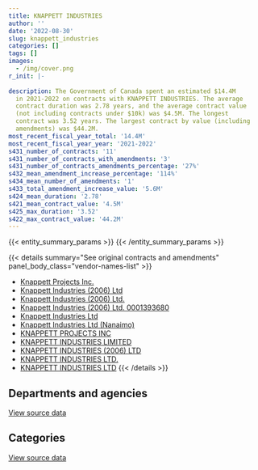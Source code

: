 ```yaml
---
title: KNAPPETT INDUSTRIES
author: ''
date: '2022-08-30'
slug: knappett_industries
categories: []
tags: []
images:
  - /img/cover.png
r_init: |-
  
description: The Government of Canada spent an estimated $14.4M
  in 2021-2022 on contracts with KNAPPETT INDUSTRIES. The average
  contract duration was 2.78 years, and the average contract value
  (not including contracts under $10k) was $4.5M. The longest
  contract was 3.52 years. The largest contract by value (including
  amendments) was $44.2M.
most_recent_fiscal_year_total: '14.4M'
most_recent_fiscal_year_year: '2021-2022'
s431_number_of_contracts: '11'
s431_number_of_contracts_with_amendments: '3'
s431_number_of_contracts_amendments_percentage: '27%'
s432_mean_amendment_increase_percentage: '114%'
s434_mean_number_of_amendments: '1'
s433_total_amendment_increase_value: '5.6M'
s424_mean_duration: '2.78'
s421_mean_contract_value: '4.5M'
s425_max_duration: '3.52'
s422_max_contract_value: '44.2M'
---
```


<script src="/rmarkdown-libs/htmlwidgets/htmlwidgets.js"></script>
<link href="/rmarkdown-libs/datatables-css/datatables-crosstalk.css" rel="stylesheet" />
<script src="/rmarkdown-libs/datatables-binding/datatables.js"></script>
<script src="/rmarkdown-libs/jquery/jquery-3.6.0.min.js"></script>
<link href="/rmarkdown-libs/dt-core-bootstrap/css/dataTables.bootstrap.min.css" rel="stylesheet" />
<link href="/rmarkdown-libs/dt-core-bootstrap/css/dataTables.bootstrap.extra.css" rel="stylesheet" />
<script src="/rmarkdown-libs/dt-core-bootstrap/js/jquery.dataTables.min.js"></script>
<script src="/rmarkdown-libs/dt-core-bootstrap/js/dataTables.bootstrap.min.js"></script>
<link href="/rmarkdown-libs/crosstalk/css/crosstalk.min.css" rel="stylesheet" />
<script src="/rmarkdown-libs/crosstalk/js/crosstalk.min.js"></script>
<script src="/rmarkdown-libs/htmlwidgets/htmlwidgets.js"></script>
<link href="/rmarkdown-libs/datatables-css/datatables-crosstalk.css" rel="stylesheet" />
<script src="/rmarkdown-libs/datatables-binding/datatables.js"></script>
<script src="/rmarkdown-libs/jquery/jquery-3.6.0.min.js"></script>
<link href="/rmarkdown-libs/dt-core-bootstrap/css/dataTables.bootstrap.min.css" rel="stylesheet" />
<link href="/rmarkdown-libs/dt-core-bootstrap/css/dataTables.bootstrap.extra.css" rel="stylesheet" />
<script src="/rmarkdown-libs/dt-core-bootstrap/js/jquery.dataTables.min.js"></script>
<script src="/rmarkdown-libs/dt-core-bootstrap/js/dataTables.bootstrap.min.js"></script>
<link href="/rmarkdown-libs/crosstalk/css/crosstalk.min.css" rel="stylesheet" />
<script src="/rmarkdown-libs/crosstalk/js/crosstalk.min.js"></script>

{{< entity_summary_params >}}
{{< /entity_summary_params >}}

{{< details summary="See original contracts and amendments" panel_body_class="vendor-names-list" >}}
- [Knappett Projects Inc.](https://search.open.canada.ca/en/ct/?sort=contract_value_f%20desc&page=1&search_text=%22Knappett%20Projects%20Inc.%22)
- [Knappett Industries (2006) Ltd](https://search.open.canada.ca/en/ct/?sort=contract_value_f%20desc&page=1&search_text=%22Knappett%20Industries%20%282006%29%20Ltd%22)
- [Knappett Industries (2006) Ltd.](https://search.open.canada.ca/en/ct/?sort=contract_value_f%20desc&page=1&search_text=%22Knappett%20Industries%20%282006%29%20Ltd.%22)
- [Knappett Industries (2006) Ltd. 0001393680](https://search.open.canada.ca/en/ct/?sort=contract_value_f%20desc&page=1&search_text=%22Knappett%20Industries%20%282006%29%20Ltd.%20%200001393680%22)
- [Knappett Industries Ltd](https://search.open.canada.ca/en/ct/?sort=contract_value_f%20desc&page=1&search_text=%22Knappett%20Industries%20Ltd%22)
- [Knappett Industries Ltd (Nanaimo)](https://search.open.canada.ca/en/ct/?sort=contract_value_f%20desc&page=1&search_text=%22Knappett%20Industries%20Ltd%20%28Nanaimo%29%22)
- [KNAPPETT PROJECTS INC](https://search.open.canada.ca/en/ct/?sort=contract_value_f%20desc&page=1&search_text=%22KNAPPETT%20PROJECTS%20INC%22)
- [KNAPPETT INDUSTRIES LIMITED](https://search.open.canada.ca/en/ct/?sort=contract_value_f%20desc&page=1&search_text=%22KNAPPETT%20INDUSTRIES%20LIMITED%22)
- [KNAPPETT INDUSTRIES (2006) LTD](https://search.open.canada.ca/en/ct/?sort=contract_value_f%20desc&page=1&search_text=%22KNAPPETT%20INDUSTRIES%20%282006%29%20LTD%22)
- [KNAPPETT INDUSTRIES LTD.](https://search.open.canada.ca/en/ct/?sort=contract_value_f%20desc&page=1&search_text=%22KNAPPETT%20INDUSTRIES%20LTD.%22)
- [KNAPPETT INDUSTRIES LTD](https://search.open.canada.ca/en/ct/?sort=contract_value_f%20desc&page=1&search_text=%22KNAPPETT%20INDUSTRIES%20LTD%22)
{{< /details >}}

## Departments and agencies

<div id="htmlwidget-1" style="width:100%;height:auto;" class="datatables html-widget"></div>
<script type="application/json" data-for="htmlwidget-1">{"x":{"style":"bootstrap","filter":"none","vertical":false,"data":[["<a href=\"/departments/dnd-mdn/\">National Defence<\/a>"],[22408.16],[9261103.4],[14272701.79],[14355934.8]],"container":"<table class=\"table table-striped table-hover row-border order-column display\">\n  <thead>\n    <tr>\n      <th>Department<\/th>\n      <th>2018-2019<\/th>\n      <th>2019-2020<\/th>\n      <th>2020-2021<\/th>\n      <th>2021-2022<\/th>\n    <\/tr>\n  <\/thead>\n<\/table>","options":{"order":[[4,"desc"]],"pageLength":10,"autoWidth":true,"columnDefs":[{"targets":1,"render":"function(data, type, row, meta) {\n    return type !== 'display' ? data : DTWidget.formatCurrency(data, \"$\", 2, 3, \",\", \".\", true, null);\n  }"},{"targets":2,"render":"function(data, type, row, meta) {\n    return type !== 'display' ? data : DTWidget.formatCurrency(data, \"$\", 2, 3, \",\", \".\", true, null);\n  }"},{"targets":3,"render":"function(data, type, row, meta) {\n    return type !== 'display' ? data : DTWidget.formatCurrency(data, \"$\", 2, 3, \",\", \".\", true, null);\n  }"},{"targets":4,"render":"function(data, type, row, meta) {\n    return type !== 'display' ? data : DTWidget.formatCurrency(data, \"$\", 2, 3, \",\", \".\", true, null);\n  }"},{"width":"16%","targets":[1,2,3,4]},{"className":"dt-right","targets":[1,2,3,4]}],"orderClasses":false}},"evals":["options.columnDefs.0.render","options.columnDefs.1.render","options.columnDefs.2.render","options.columnDefs.3.render"],"jsHooks":[]}</script>
<p class="text-right">
<a href="https://github.com/GoC-Spending/contracts-data/tree/main/data/out/vendors/knappett_industries/summary_by_fiscal_year_by_department.csv" class="source-data-link btn btn-link">View source data</a>
</p>

## Categories

<div id="htmlwidget-2" style="width:100%;height:auto;" class="datatables html-widget"></div>
<script type="application/json" data-for="htmlwidget-2">{"x":{"style":"bootstrap","filter":"none","vertical":false,"data":[["<a href=\"/categories/facilities_and_construction/\">Facilities and construction<\/a>"],[22408.16],[9261103.4],[14272701.79],[14355934.8]],"container":"<table class=\"table table-striped table-hover row-border order-column display\">\n  <thead>\n    <tr>\n      <th>Category<\/th>\n      <th>2018-2019<\/th>\n      <th>2019-2020<\/th>\n      <th>2020-2021<\/th>\n      <th>2021-2022<\/th>\n    <\/tr>\n  <\/thead>\n<\/table>","options":{"order":[[4,"desc"]],"dom":"t","pageLength":30,"autoWidth":true,"columnDefs":[{"targets":1,"render":"function(data, type, row, meta) {\n    return type !== 'display' ? data : DTWidget.formatCurrency(data, \"$\", 2, 3, \",\", \".\", true, null);\n  }"},{"targets":2,"render":"function(data, type, row, meta) {\n    return type !== 'display' ? data : DTWidget.formatCurrency(data, \"$\", 2, 3, \",\", \".\", true, null);\n  }"},{"targets":3,"render":"function(data, type, row, meta) {\n    return type !== 'display' ? data : DTWidget.formatCurrency(data, \"$\", 2, 3, \",\", \".\", true, null);\n  }"},{"targets":4,"render":"function(data, type, row, meta) {\n    return type !== 'display' ? data : DTWidget.formatCurrency(data, \"$\", 2, 3, \",\", \".\", true, null);\n  }"},{"width":"16%","targets":[1,2,3,4]},{"className":"dt-right","targets":[1,2,3,4]}],"orderClasses":false,"lengthMenu":[10,25,30,50,100]}},"evals":["options.columnDefs.0.render","options.columnDefs.1.render","options.columnDefs.2.render","options.columnDefs.3.render"],"jsHooks":[]}</script>
<p class="text-right">
<a href="https://github.com/GoC-Spending/contracts-data/tree/main/data/out/vendors/knappett_industries/summary_by_fiscal_year_by_category.csv" class="source-data-link btn btn-link">View source data</a>
</p>
